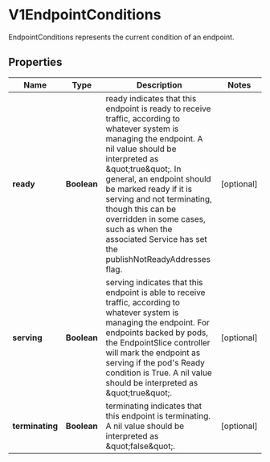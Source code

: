 

# V1EndpointConditions

EndpointConditions represents the current condition of an endpoint.
## Properties

Name | Type | Description | Notes
------------ | ------------- | ------------- | -------------
**ready** | **Boolean** | ready indicates that this endpoint is ready to receive traffic, according to whatever system is managing the endpoint. A nil value should be interpreted as \&quot;true\&quot;. In general, an endpoint should be marked ready if it is serving and not terminating, though this can be overridden in some cases, such as when the associated Service has set the publishNotReadyAddresses flag. |  [optional]
**serving** | **Boolean** | serving indicates that this endpoint is able to receive traffic, according to whatever system is managing the endpoint. For endpoints backed by pods, the EndpointSlice controller will mark the endpoint as serving if the pod&#39;s Ready condition is True. A nil value should be interpreted as \&quot;true\&quot;. |  [optional]
**terminating** | **Boolean** | terminating indicates that this endpoint is terminating. A nil value should be interpreted as \&quot;false\&quot;. |  [optional]



